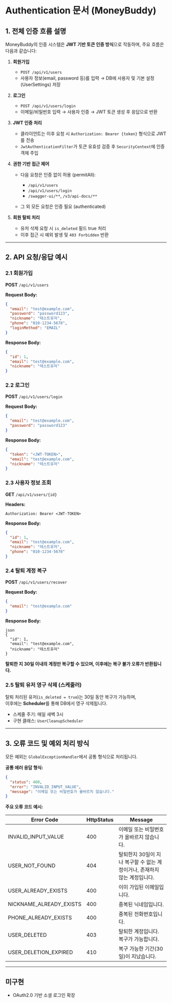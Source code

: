 # Authentication 문서 (MoneyBuddy)

## 1. 전체 인증 흐름 설명

MoneyBuddy의 인증 시스템은 **JWT 기반 토큰 인증 방식**으로 작동하며, 주요 흐름은 다음과 같습니다:

1. **회원가입**

   * `POST /api/v1/users`
   * 사용자 정보(email, password 등)를 입력 → DB에 사용자 및 기본 설정(UserSettings) 저장

2. **로그인**

   * `POST /api/v1/users/login`
   * 이메일/비밀번호 입력 → 사용자 인증 → JWT 토큰 생성 후 응답으로 반환

3. **JWT 인증 처리**

   * 클라이언트는 이후 요청 시 `Authorization: Bearer {token}` 형식으로 JWT를 전송
   * `JwtAuthenticationFilter`가 토큰 유효성 검증 후 `SecurityContext`에 인증 객체 주입

4. **권한 기반 접근 제어**

   * 다음 요청은 인증 없이 허용 (permitAll):

     * `/api/v1/users`
     * `/api/v1/users/login`
     * `/swagger-ui/**`, `/v3/api-docs/**`
   * 그 외 모든 요청은 인증 필요 (authenticated)

5. **회원 탈퇴 처리**

   * 유저 삭제 요청 시 `is_deleted` 필드 true 처리
   * 이후 접근 시 예외 발생 및 `403 Forbidden` 반환

---

## 2. API 요청/응답 예시

### 2.1 회원가입

**POST** `/api/v1/users`

**Request Body:**

```json
{
  "email": "test@example.com",
  "password": "password123",
  "nickname": "테스트유저",
  "phone": "010-1234-5678",
  "loginMethod": "EMAIL"
}
```

**Response Body:**

```json
{
  "id": 1,
  "email": "test@example.com",
  "nickname": "테스트유저"
}
```

### 2.2 로그인

**POST** `/api/v1/users/login`

**Request Body:**

```json
{
  "email": "test@example.com",
  "password": "password123"
}
```

**Response Body:**

```json
{
  "token": "<JWT-TOKEN>",
  "email": "test@example.com",
  "nickname": "테스트유저"
}
```

### 2.3 사용자 정보 조회

**GET** `/api/v1/users/{id}`

**Headers:**

```http
Authorization: Bearer <JWT-TOKEN>
```

**Response Body:**

```json
{
  "id": 1,
  "email": "test@example.com",
  "nickname": "테스트유저",
  "phone": "010-1234-5678"
}
```

### 2.4 탈퇴 계정 복구

**POST** `/api/v1/users/recover`

**Request Body:**

```json
{
  "email": "test@example.com"
}
```
**Response Body:**
```
json
{
  "id": 1,
  "email": "test@example.com",
  "nickname": "테스트유저"
}
```

**탈퇴한 지 30일 이내의 계정만 복구할 수 있으며, 이후에는 복구 불가 오류가 반환됩니다.**

### 2.5 탈퇴 유저 영구 삭제 (스케줄러)

탈퇴 처리된 유저(`is_deleted = true`)는 30일 동안 복구가 가능하며,  
이후에는 **Scheduler**를 통해 DB에서 영구 삭제됩니다.

- 스케줄 주기: 매일 새벽 3시
- 구현 클래스: `UserCleanupScheduler`

---

## 3. 오류 코드 및 예외 처리 방식

모든 예외는 `GlobalExceptionHandler`에서 공통 형식으로 처리됩니다.

**공통 에러 응답 형식:**

```json
{
  "status": 400,
  "error": "INVALID_INPUT_VALUE",
  "message": "이메일 또는 비밀번호가 올바르지 않습니다."
}
```

**주요 오류 코드 예시:**

| Error Code              | HttpStatus | Message                                     |
| ----------------------- | ---------- |---------------------------------------------|
| INVALID_INPUT_VALUE     | 400        | 이메일 또는 비밀번호가 올바르지 않습니다.                     |
| USER_NOT_FOUND          | 404        | 탈퇴한지 30일이 지나 복구할 수 없는 계정이거나, 존재하지 않는 계정입니다. |
| USER_ALREADY_EXISTS     | 400        | 이미 가입된 이메일입니다.                              |
| NICKNAME_ALREADY_EXISTS | 400        | 중복된 닉네임입니다.                                 |
| PHONE_ALREADY_EXISTS    | 400        | 중복된 전화번호입니다.                                |
| USER_DELETED            | 403        | 탈퇴한 계정입니다. 복구가 가능합니다.                       |
| USER_DELETION_EXPIRED   | 410        | 복구 가능한 기간(30일)이 지났습니다.                      |

---


## 미구현

* OAuth2.0 기반 소셜 로그인 확장
